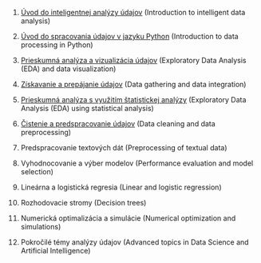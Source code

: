 1. [Úvod do inteligentnej analýzy údajov](https://docs.google.com/presentation/d/1y-W6Ob27k5mHQTAYv5WpTh0mvr3itGlc6AKWfxilk6E/edit#slide=id.g979e16bf5c_1_0) (Introduction to intelligent data analysis)

2. [Úvod do spracovania údajov v jazyku Python](https://docs.google.com/presentation/d/1p7AhpWEbXL39NVJqgpVW4_Hmcw-o0Sv9SJ6Scc9bzpk/edit#slide=id.g97a2241edc_1_0) (Introduction to data processing in Python)

3. [Prieskumná analýza a vizualizácia údajov](https://docs.google.com/presentation/d/1gPvdBhNa9eOSf-4UmWbrq1tTE7YdomHaZlQ9lTZBMt0/edit?usp=sharing) (Exploratory Data Analysis (EDA) and data visualization)

4. [Získavanie a prepájanie údajov](https://docs.google.com/presentation/d/1YhAR1yO0s_3r4PkfAlE5mRcUsipmjAWN77foZ07VJnE/edit#slide=id.p) (Data gathering and data integration)

5. [Prieskumná analýza s využitím štatistickej analýzy](https://docs.google.com/presentation/d/1HO54c72EHcpQBIKXsMCCzAZlkYQKFM-TcIpgYWOmZQM/edit?usp=sharing) (Exploratory Data Analysis (EDA) using statistical analysis)

6. [Čistenie a predspracovanie údajov](https://docs.google.com/presentation/d/1cfbf-hoOWshFUbNqiuOMhwL5OaZFUmNyGCB0ukVJv2w/edit?usp=sharing) (Data cleaning and data preprocessing)

7. Predspracovanie textových dát (Preprocessing of textual data)

8. Vyhodnocovanie a výber modelov (Performance evaluation and model selection)

9. Lineárna a logistická regresia (Linear and logistic regression)

10. Rozhodovacie stromy (Decision trees)

11. Numerická optimalizácia a simulácie (Numerical optimization and simulations)

12. Pokročilé témy analýzy údajov (Advanced topics in Data Science and Artificial Intelligence)
